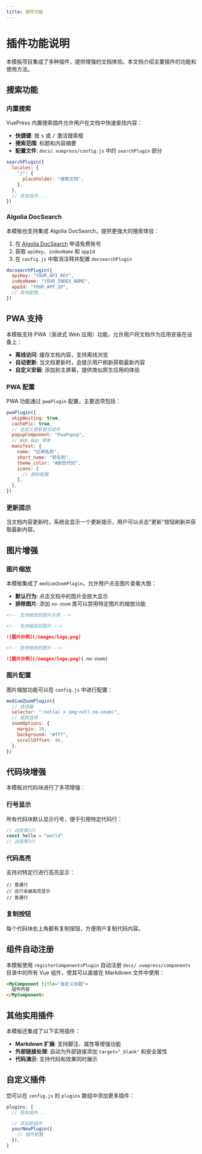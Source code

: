 ```yaml
---
title: 插件功能
---
```


# 插件功能说明

本模板项目集成了多种插件，提供增强的文档体验。本文档介绍主要插件的功能和使用方法。

## 搜索功能

### 内置搜索

VuePress 内置搜索插件允许用户在文档中快速查找内容：

- **快捷键**: 按 <kbd>s</kbd> 或 <kbd>/</kbd> 激活搜索框
- **搜索范围**: 标题和内容摘要
- **配置文件**: `docs/.vuepress/config.js` 中的 `searchPlugin` 部分

```js
searchPlugin({
  locales: {
    "/": {
      placeholder: "搜索文档",
    },
  },
  // 其他选项...
})
```

### Algolia DocSearch

本模板也支持集成 Algolia DocSearch，提供更强大的搜索体验：

1. 在 [Algolia DocSearch](https://docsearch.algolia.com/apply/) 申请免费账号
2. 获取 `apiKey`、`indexName` 和 `appId`
3. 在 `config.js` 中取消注释并配置 `docsearchPlugin`

```js
docsearchPlugin({
  apiKey: "YOUR_API_KEY",
  indexName: "YOUR_INDEX_NAME",
  appId: "YOUR_APP_ID",
  // 其他配置...
})
```

## PWA 支持

本模板支持 PWA（渐进式 Web 应用）功能，允许用户将文档作为应用安装在设备上：

- **离线访问**: 缓存文档内容，支持离线浏览
- **自动更新**: 当文档更新时，会提示用户刷新获取最新内容
- **自定义安装**: 添加到主屏幕，提供类似原生应用的体验

### PWA 配置

PWA 功能通过 `pwaPlugin` 配置，主要选项包括：

```js
pwaPlugin({
  skipWaiting: true,
  cachePic: true,
  // 自定义更新提示组件
  popupComponent: "PwaPopup",
  // Web App 清单
  manifest: {
    name: "应用名称",
    short_name: "短名称",
    theme_color: "#颜色代码",
    icons: [
      // 图标配置
    ],
  },
})
```

### 更新提示

当文档内容更新时，系统会显示一个更新提示，用户可以点击"更新"按钮刷新并获取最新内容。

## 图片增强

### 图片缩放

本模板集成了 `mediumZoomPlugin`，允许用户点击图片查看大图：

- **默认行为**: 点击文档中的图片会放大显示
- **排除图片**: 添加 `no-zoom` 类可以禁用特定图片的缩放功能

```md
<!-- 支持缩放的图片示例 -->

<!-- 支持缩放的图片 -->

![图片示例](/images/logo.png)

<!-- 禁用缩放的图片 -->

![图片示例](/images/logo.png){.no-zoom}
```

### 图片配置

图片缩放功能可以在 `config.js` 中进行配置：

```js
mediumZoomPlugin({
  // 选择器
  selector: ":not(a) > img:not(.no-zoom)",
  // 缩放选项
  zoomOptions: {
    margin: 16,
    background: "#fff",
    scrollOffset: 40,
  },
})
```

## 代码块增强

本模板对代码块进行了多项增强：

### 行号显示

所有代码块默认显示行号，便于引用特定代码行：

```js
// 这是第1行
const hello = "world"
// 这是第3行
```

### 代码高亮

支持对特定行进行高亮显示：

```js{2}
// 普通行
// 这行会被高亮显示
// 普通行
```

### 复制按钮

每个代码块右上角都有复制按钮，方便用户复制代码内容。

## 组件自动注册

本模板使用 `registerComponentsPlugin` 自动注册 `docs/.vuepress/components` 目录中的所有 Vue 组件，使其可以直接在 Markdown 文件中使用：

```md
<MyComponent title="自定义标题">
  组件内容
</MyComponent>
```

## 其他实用插件

本模板还集成了以下实用插件：

- **Markdown 扩展**: 支持脚注、属性等增强功能
- **外部链接处理**: 自动为外部链接添加 `target="_blank"` 和安全属性
- **代码演示**: 支持代码和效果同时展示

## 自定义插件

您可以在 `config.js` 的 `plugins` 数组中添加更多插件：

```js
plugins: [
  // 现有插件...

  // 添加新插件
  yourNewPlugin({
    // 插件配置
  }),
]
```

